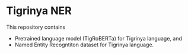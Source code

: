 # Tigrinya NER


This repository contains 
  - Pretrained language model (TigRoBERTa) for Tigrinya language, and 
  - Named Entity Recogntiton dataset for Tigrinya language. 
